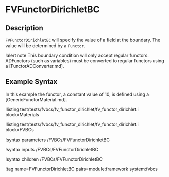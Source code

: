 # FVFunctorDirichletBC

## Description

`FVFunctorDirichletBC` will specify the value of a field at the boundary.
The value will be determined by a `Functor`.

!alert note
This boundary condition will only accept regular functors. ADFunctors (such as variables) must be
converted to regular functors using a [FunctorADConverter.md].

## Example Syntax

In this example the functor, a constant value of 10, is defined using a [GenericFunctorMaterial.md].

!listing test/tests/fvbcs/fv_functor_dirichlet/fv_functor_dirichlet.i block=Materials

!listing test/tests/fvbcs/fv_functor_dirichlet/fv_functor_dirichlet.i block=FVBCs

!syntax parameters /FVBCs/FVFunctorDirichletBC

!syntax inputs /FVBCs/FVFunctorDirichletBC

!syntax children /FVBCs/FVFunctorDirichletBC

!tag name=FVFunctorDirichletBC pairs=module:framework system:fvbcs
